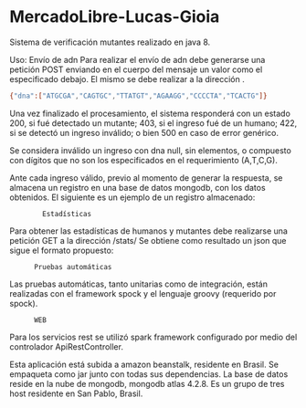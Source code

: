 # MercadoLibre-Lucas-Gioia

Sistema de verificación mutantes realizado en java 8.

Uso:
            Envío de adn
Para realizar el envío de adn debe generarse una petición POST enviando en el cuerpo del mensaje un valor como el especificado debajo. El mismo se debe realizar a la dirección <completar>.
```sh
{"dna":["ATGCGA","CAGTGC","TTATGT","AGAAGG","CCCCTA","TCACTG"]}
```
  
Una vez finalizado el procesamiento, el sistema responderá con un estado 200, si fué detectado un mutante; 403, si el ingreso fué de un humano; 422, si se detectó un ingreso inválido; o bien 500 en caso de error genérico.

Se considera inválido un ingreso con dna null, sin elementos, o compuesto con dígitos que no son los especificados en el requerimiento (A,T,C,G).

Ante cada ingreso válido, previo al momento de generar la respuesta, se almacena un registro en una base de datos mongodb, con los datos obtenidos. El siguiente es un ejemplo de un registro almacenado:
<completar>
  
            Estadísticas
Para obtener las estadísticas de humanos y mutantes debe realizarse una petición GET a la dirección <completar>/stats/
Se obtiene como resultado un json que sigue el formato propuesto:
  <completar con rta.>
  
          Pruebas automáticas
 Las pruebas automáticas, tanto unitarias como de integración, están realizadas con el framework spock y el lenguaje groovy (requerido por spock).
 
 
  
          WEB
  Para los servicios rest se utilizó spark framework configurado por medio del controlador ApiRestController.
  
 Esta aplicación está subida a amazon beanstalk, residente en Brasil. Se empaqueta como jar junto con todas sus dependencias.
 La base de datos reside en la nube de mongodb, mongodb atlas 4.2.8. Es un grupo de tres host residente en San Pablo, Brasil.

